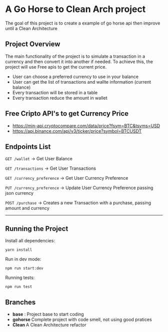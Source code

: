 # A Go Horse to Clean Arch project

The goal of this project is to create a example of go horse api then improve until a Clean Architecture

## Project Overview

The main functionality of the project is to simulate a transaction in a currency and then convert it into another if needed. To achieve this, the project will use Free apis to get the current price.

- User can choose a preferred currency to use in your balance
- User can get the list of transactions and wallte information (current balance)
- Every transaction will be stored in a table
- Every transaction reduce the amount in wallet

## Free Cripto API's to get Currency Price

- https://min-api.cryptocompare.com/data/price?fsym=BTC&tsyms=USD
- https://api.binance.com/api/v3/ticker/price?symbol=BTCUSDT

## Endpoints List

`GET /wallet` -> Get User Balance

`GET /transactions` -> Get User Transactions

`GET /currency_preference` -> Get User Currency Preference

`PUT /currency_preference` -> Update User Currency Preference passing json currency

`POST /purchase` -> Creates a new Transaction with a purchase, passing amount and currency

---

## Running the Project

Install all dependencies:

```
yarn install
```

Run in dev mode:

```
npm run start:dev
```

Running tests:

```
npm run test
```

## Branches

- <b>base</b> : Project base to start coding
- <b> gohorse </b> Complete project with code smell, not using good pratices
- <b> Clean </b> A Clean Architecture refactor
